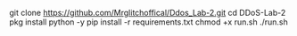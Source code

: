 git clone https://github.com/Mrglitchoffical/Ddos_Lab-2.git
cd DDoS-Lab-2
pkg install python -y
pip install -r requirements.txt
chmod +x run.sh
./run.sh
